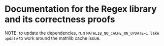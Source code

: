 # Documentation for the Regex library and its correctness proofs

NOTE: to update the dependencies, run `MATHLIB_NO_CACHE_ON_UPDATE=1 lake update` to work
around the mathlib cache issue.
